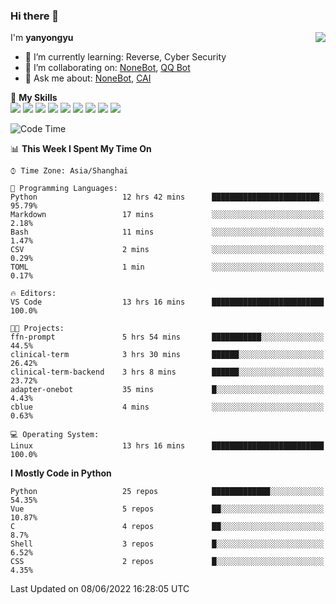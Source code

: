 ### Hi there 👋

<a href="#">
  <img align="right" src="https://github-readme-stats.vercel.app/api?username=yanyongyu&count_private=true&show_icons=true&bg_color=15,f2f7fd,E0EAFC" />
</a>

I'm **yanyongyu**

- 🌱 I’m currently learning: Reverse, Cyber Security
- 👯 I’m collaborating on: [NoneBot](https://github.com/nonebot), [QQ Bot](https://github.com/Mrs4s/go-cqhttp)
- 💬 Ask me about: [NoneBot](https://github.com/nonebot), [CAI](https://github.com/cscs181/CAI)

🌟 **My Skills**  
![](https://img.shields.io/badge/-Python-3e74a2?style=flat-square&logo=Python&logoColor=fff)
![](https://img.shields.io/badge/-Node.js-339933?style=flat-square&logo=Node.js&logoColor=fff)
![](https://img.shields.io/badge/-Vue-4fc08d?style=flat-square&logo=Vue.js&logoColor=fff)
![](https://img.shields.io/badge/-React-2d98ce?style=flat-square&logo=React&logoColor=fff)
![](https://img.shields.io/badge/-Docker-2496ED?style=flat-square&logo=Docker&logoColor=fff)
![](https://img.shields.io/badge/-Linux-000000?style=flat-square&logo=Linux&logoColor=fff)
![](https://img.shields.io/badge/-MySQL-4479A1?style=flat-square&logo=MySQL&logoColor=fff)
![](https://img.shields.io/badge/-Redis-DC382D?style=flat-square&logo=Redis&logoColor=fff)
![](https://img.shields.io/badge/-MongoDB-47A248?style=flat-square&logo=MongoDB&logoColor=fff)

<!--START_SECTION:waka-->
![Code Time](http://img.shields.io/badge/Code%20Time-0%20secs-blue)

📊 **This Week I Spent My Time On** 

```text
⌚︎ Time Zone: Asia/Shanghai

💬 Programming Languages: 
Python                   12 hrs 42 mins      ████████████████████████░   95.79% 
Markdown                 17 mins             ░░░░░░░░░░░░░░░░░░░░░░░░░   2.18% 
Bash                     11 mins             ░░░░░░░░░░░░░░░░░░░░░░░░░   1.47% 
CSV                      2 mins              ░░░░░░░░░░░░░░░░░░░░░░░░░   0.29% 
TOML                     1 min               ░░░░░░░░░░░░░░░░░░░░░░░░░   0.17%

🔥 Editors: 
VS Code                  13 hrs 16 mins      █████████████████████████   100.0%

🐱‍💻 Projects: 
ffn-prompt               5 hrs 54 mins       ███████████░░░░░░░░░░░░░░   44.5% 
clinical-term            3 hrs 30 mins       ██████░░░░░░░░░░░░░░░░░░░   26.42% 
clinical-term-backend    3 hrs 8 mins        ██████░░░░░░░░░░░░░░░░░░░   23.72% 
adapter-onebot           35 mins             █░░░░░░░░░░░░░░░░░░░░░░░░   4.43% 
cblue                    4 mins              ░░░░░░░░░░░░░░░░░░░░░░░░░   0.63%

💻 Operating System: 
Linux                    13 hrs 16 mins      █████████████████████████   100.0%

```

**I Mostly Code in Python** 

```text
Python                   25 repos            █████████████░░░░░░░░░░░░   54.35% 
Vue                      5 repos             ██░░░░░░░░░░░░░░░░░░░░░░░   10.87% 
C                        4 repos             ██░░░░░░░░░░░░░░░░░░░░░░░   8.7% 
Shell                    3 repos             █░░░░░░░░░░░░░░░░░░░░░░░░   6.52% 
CSS                      2 repos             █░░░░░░░░░░░░░░░░░░░░░░░░   4.35%

```



 Last Updated on 08/06/2022 16:28:05 UTC
<!--END_SECTION:waka-->

